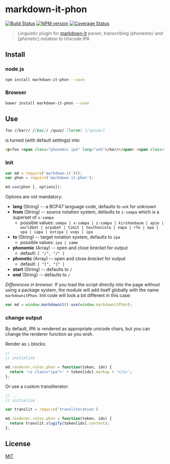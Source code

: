 # markdown-it-phon

[![Build Status](https://img.shields.io/travis/Crissov/markdown-it-phon/master.svg?style=flat)](https://travis-ci.org/Crissov/markdown-it-phon)
[![NPM version](https://img.shields.io/npm/v/markdown-it-phon.svg?style=flat)](https://www.npmjs.org/package/markdown-it-phon)
[![Coverage Status](https://coveralls.io/repos/Crissov/markdown-it-phon/badge.svg?branch=master&service=github)](https://coveralls.io/github/Crissov/markdown-it-phon?branch=master)

> Linguistic plugin for [markdown-it](https://github.com/markdown-it/markdown-it) parser, transcribing /phonemic/ and [phonetic] notation to Unicode IPA

## Install

### node.js

```` bash
npm install markdown-it-phon --save
````

### Browser

```` bash
bower install markdown-it-phon --save
````

## Use

```` markdown
foo //bar// /[baz]/ /quuz/ [lorem] [/ipsum/]
````

is turned (with default settings) into

```` html
<p>foo <span class="phonemic ipa" lang="unk">/bar/</span> <span class="phonetic ipa" lang="unk">[baz]</span> <span class="ipa" lang="unk">quuz</span> <span class="ipa" lang="unk">[lorem]</span> <span class="ipa" lang="unk">[ipsum]</span></p>
````

### Init

```` js
var md = require('markdown-it')();
var phon = require('markdown-it-phon');

md.use(phon [, options]);
````

Options are not mandatory:

- __lang__ (String) -- a BCP47 language code, defaults to `unk` for _unknown_
- __from__ (String) -- source notation system, defaults to `z-sampa` which is a superset of `x-sampa`
  - possible values: `sampa | x-sampa | z-sampa | kirshenbaum | apie | worldbet | arpabet | timit | teuthonista | napa | rfe | epa | upa | iapa | extipa | voqs | ipa` 
- __to__ (String) -- target notation system, defaults to `ipa`
  - possible values: `ipa | same`
- __phonemic__ (Array) -- open and close _bracket_ for output
  - default: `[ "/", "/" ]`
- __phonetic__ (Array) -- open and close _bracket_ for output
  - default: `[ "[", "]" ]`
- __start__ (String) -- defaults to `/`
- __end__ (String) -- defaults to `/`


_Differences in browser._ If you load the script directly into the page without
using a package system, the module will add itself globally with the name `markdownitPhon`.
Init code will look a bit different in this case:

```` js
var md = window.markdownit().use(window.markdownitPhon);
````

### change output

By default, IPA is rendered as appropriate unicode chars, 
but you can change the renderer function as you wish.

Render as `i` blocks:

```` js
// ...
// initialize

md.renderer.rules.phon = function(token, idx) {
  return '<i class="ipa">' + token[idx].markup + '</i>';
};
````

Or use a custom transliterator:

```` js
// ...
// initialize

var translit = require('transliteration')

md.renderer.rules.phon = function(token, idx) {
  return translit.slugify(token[idx].content);
};
````

## License

[MIT](LICENSE)
